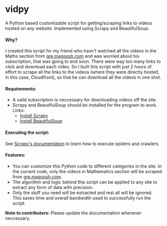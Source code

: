 # vidpy
A Python based customizable script for getting/scraping links to videos hosted on any website. Implemented using Scrapy and BeautifulSoup.

#### Why?
I created this script for my friend who hasn't watched all the videos in the Maths section from [gre.magoosh.com](http://gre.magoosh.com) and was worried about his subscription, that was going to end soon. There were way too many links to click and download each video. So I built this script with just 2 hours of effort to scrape all the links to the videos (where they were directly hosted, in this case, Cloudfront), so that he can download all the videos in one shot.

#### Requirements:
- A valid subscription is neccessary for downloading videos off the site.
- Scrapy and BeautifulSoup should be installed for the program to work. Links:
    - [Install Scrapy](http://doc.scrapy.org/en/1.0/intro/install.html)
    - [Install BeautifulSoup](http://www.crummy.com/software/BeautifulSoup/bs4/doc/#installing-beautiful-soup)

#### Executing the script:
See [Scrapy's documentation](http://doc.scrapy.org/en/latest/intro/tutorial.html) to learn how to execute spiders and crawlers.

#### Features:
- You can customize this Python code to different categories in the site. In the current code, only the videos in Mathematics section will be scraped from [gre.magoosh.com](http://gre.magoosh.com).
- The algorithm and logic behind this script can be applied to any site to extract any form of data with precision.
- Only the stuff you need will be extracted and rest all will be ignored. This saves time and overall bandwidth used to successfully run the script.

**Note to contributors:** Please update the documentation whenever neccessary.
